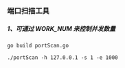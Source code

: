 ### 端口扫描工具
##### 1、可通过 WORK_NUM 来控制并发数量

```shell
go build portScan.go

./portScan -h 127.0.0.1 -s 1 -e 1000

```
